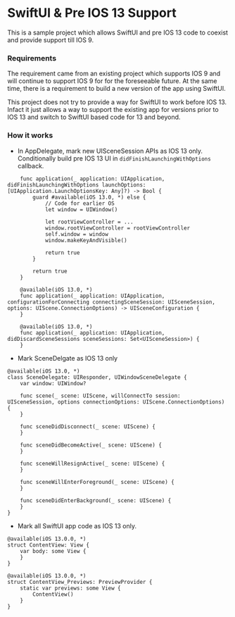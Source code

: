 # SwiftUI & Pre IOS 13 Support

This is a sample project which allows SwiftUI and pre IOS 13 code to coexist and provide support till IOS 9.

### Requirements

The requirement came from an existing project which supports IOS 9 and will continue to support IOS 9 for for the foreseeable future. At the same time, there is a requirement to build a new version of the app using SwiftUI.

This project does not try to provide a way for SwiftUI to work before IOS 13. Infact it just allows a way to support the existing app for versions prior to IOS 13 and switch to SwiftUI based code for 13 and beyond.

### How it works

* In AppDelegate, mark new UISceneSession APIs as IOS 13 only. Conditionally build pre IOS 13 UI in `didFinishLaunchingWithOptions` callback.

```
    func application(_ application: UIApplication, didFinishLaunchingWithOptions launchOptions: [UIApplication.LaunchOptionsKey: Any]?) -> Bool {
        guard #available(iOS 13.0, *) else {
            // Code for earlier OS
            let window = UIWindow()

            let rootViewController = ...
            window.rootViewController = rootViewController
            self.window = window
            window.makeKeyAndVisible()

            return true
        }

        return true
    }

    @available(iOS 13.0, *)
    func application(_ application: UIApplication, configurationForConnecting connectingSceneSession: UISceneSession, options: UIScene.ConnectionOptions) -> UISceneConfiguration {
    }

    @available(iOS 13.0, *)
    func application(_ application: UIApplication, didDiscardSceneSessions sceneSessions: Set<UISceneSession>) {
    }

```
* Mark SceneDelgate as IOS 13 only

```
@available(iOS 13.0, *)
class SceneDelegate: UIResponder, UIWindowSceneDelegate {
    var window: UIWindow?

    func scene(_ scene: UIScene, willConnectTo session: UISceneSession, options connectionOptions: UIScene.ConnectionOptions) {
    }

    func sceneDidDisconnect(_ scene: UIScene) {
    }

    func sceneDidBecomeActive(_ scene: UIScene) {
    }

    func sceneWillResignActive(_ scene: UIScene) {
    }

    func sceneWillEnterForeground(_ scene: UIScene) {
    }

    func sceneDidEnterBackground(_ scene: UIScene) {
    }
}
```

* Mark all SwiftUI app code as IOS 13 only.

```
@available(iOS 13.0.0, *)
struct ContentView: View {
    var body: some View {
    }
}

@available(iOS 13.0.0, *)
struct ContentView_Previews: PreviewProvider {
    static var previews: some View {
        ContentView()
    }
}
```
